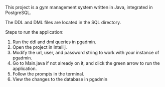 This project is a gym management system written in Java, integrated in PostgreSQL. 

The DDL and DML files are located in the SQL directory. 

Steps to run the application:
1. Run the ddl and dml queries in pgadmin. 
2. Open the project in Intellij.
2. Modify the url, user, and password string to work with your instance of pgadmin.
3. Go to Main.java if not already on it, and click the green arrow to run the application.
4. Follow the prompts in the terminal.
5. View the changes to the database in pgadmin
